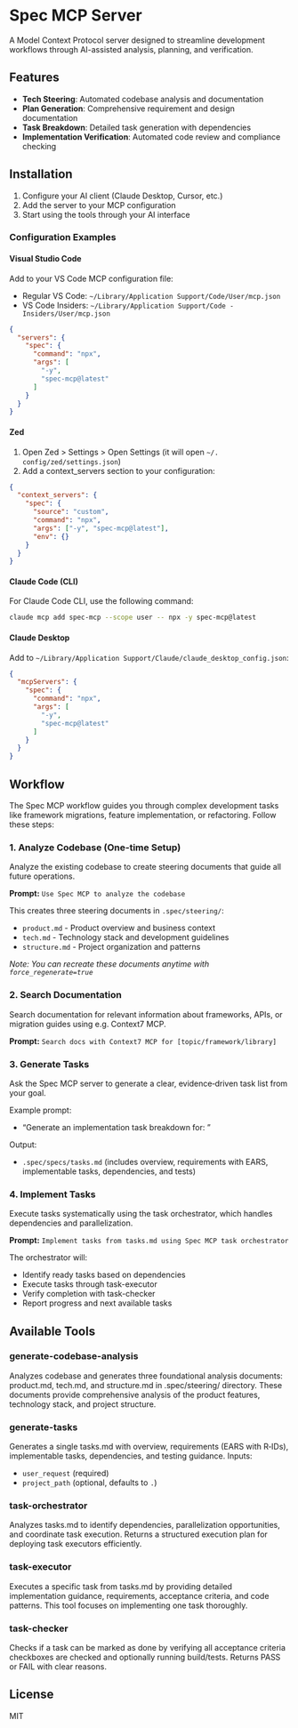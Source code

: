 # Spec MCP Server

A Model Context Protocol server designed to streamline development workflows through AI-assisted analysis, planning, and verification.

## Features

- **Tech Steering**: Automated codebase analysis and documentation
- **Plan Generation**: Comprehensive requirement and design documentation
- **Task Breakdown**: Detailed task generation with dependencies
- **Implementation Verification**: Automated code review and compliance checking

## Installation

1. Configure your AI client (Claude Desktop, Cursor, etc.)
2. Add the server to your MCP configuration
3. Start using the tools through your AI interface

### Configuration Examples

#### Visual Studio Code

Add to your VS Code MCP configuration file:
- Regular VS Code: `~/Library/Application Support/Code/User/mcp.json`
- VS Code Insiders: `~/Library/Application Support/Code - Insiders/User/mcp.json`

```json
{
  "servers": {
    "spec": {
      "command": "npx",
      "args": [
        "-y",
        "spec-mcp@latest"
      ]
    }
  }
}
```

#### Zed

1. Open Zed > Settings > Open Settings (it will open `~/. config/zed/settings.json`)
2. Add a context_servers section to your configuration:

```json
{
  "context_servers": {
    "spec": {
      "source": "custom",
      "command": "npx",
      "args": ["-y", "spec-mcp@latest"],
      "env": {}
    }
  }
}
```

#### Claude Code (CLI)

For Claude Code CLI, use the following command:

```bash
claude mcp add spec-mcp --scope user -- npx -y spec-mcp@latest
```

#### Claude Desktop

Add to `~/Library/Application Support/Claude/claude_desktop_config.json`:

```json
{
  "mcpServers": {
    "spec": {
      "command": "npx",
      "args": [
        "-y",
        "spec-mcp@latest"
      ]
    }
  }
}
```

## Workflow

The Spec MCP workflow guides you through complex development tasks like framework migrations, feature implementation, or refactoring. Follow these steps:

### 1. Analyze Codebase (One-time Setup)
Analyze the existing codebase to create steering documents that guide all future operations.

**Prompt:** `Use Spec MCP to analyze the codebase`

This creates three steering documents in `.spec/steering/`:
- `product.md` - Product overview and business context
- `tech.md` - Technology stack and development guidelines
- `structure.md` - Project organization and patterns

*Note: You can recreate these documents anytime with `force_regenerate=true`*

### 2. Search Documentation
Search documentation for relevant information about frameworks, APIs, or migration guides using e.g. Context7 MCP.

**Prompt:** `Search docs with Context7 MCP for [topic/framework/library]`

### 3. Generate Tasks
Ask the Spec MCP server to generate a clear, evidence‑driven task list from your goal.

Example prompt:
- “Generate an implementation task breakdown for: <your goal>”

Output:
- `.spec/specs/tasks.md` (includes overview, requirements with EARS, implementable tasks, dependencies, and tests)

### 4. Implement Tasks
Execute tasks systematically using the task orchestrator, which handles dependencies and parallelization.

**Prompt:** `Implement tasks from tasks.md using Spec MCP task orchestrator`

The orchestrator will:
- Identify ready tasks based on dependencies
- Execute tasks through task-executor
- Verify completion with task-checker
- Report progress and next available tasks

## Available Tools

### generate-codebase-analysis
Analyzes codebase and generates three foundational analysis documents: product.md, tech.md, and structure.md in .spec/steering/ directory. These documents provide comprehensive analysis of the product features, technology stack, and project structure.

### generate-tasks
Generates a single tasks.md with overview, requirements (EARS with R‑IDs), implementable tasks, dependencies, and testing guidance. Inputs:
- `user_request` (required)
- `project_path` (optional, defaults to `.`)

### task-orchestrator
Analyzes tasks.md to identify dependencies, parallelization opportunities, and coordinate task execution. Returns a structured execution plan for deploying task executors efficiently.

### task-executor
Executes a specific task from tasks.md by providing detailed implementation guidance, requirements, acceptance criteria, and code patterns. This tool focuses on implementing one task thoroughly.

### task-checker
Checks if a task can be marked as done by verifying all acceptance criteria checkboxes are checked and optionally running build/tests. Returns PASS or FAIL with clear reasons.

## License

MIT
